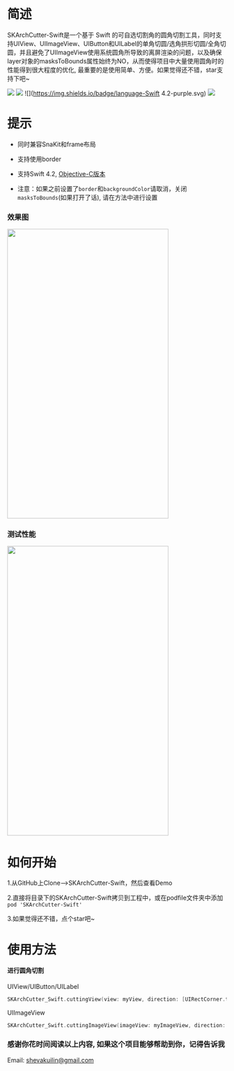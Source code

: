 # 简述


SKArchCutter-Swift是一个基于 Swift 的可自选切割角的圆角切割工具，同时支持UIView、UIImageView、UIButton和UILabel的单角切圆/选角拱形切圆/全角切圆，并且避免了UIImageView使用系统圆角所导致的离屏渲染的问题，以及确保layer对象的masksToBounds属性始终为NO，从而使得项目中大量使用圆角时的性能得到很大程度的优化, 最重要的是使用简单、方便。如果觉得还不错，star支持下吧~

![](https://img.shields.io/badge/platform-iOS-green.svg)
![](https://img.shields.io/badge/pod-v1.6.0.beta.1-blue.svg)
![](https://img.shields.io/badge/language-Swift 4.2-purple.svg)
![](https://img.shields.io/badge/moduleVersion-v0.0.2-red.svg)

# 提示

- 同时兼容SnaKit和frame布局

- 支持使用border

- 支持Swift 4.2, [Objective-C版本](https://github.com/shevakuilin/SKArchCutter)

- 注意：如果之前设置了`border`和`backgroundColor`请取消，关闭`masksToBounds`(如果打开了话), 请在方法中进行设置

### 效果图 
<img src="https://upload-images.jianshu.io/upload_images/2660903-f46c568bb12c6b9d.png?imageMogr2/auto-orient/strip%7CimageView2/2/w/375/format/webp" width="370" height ="665" />


### 测试性能
<img src="https://upload-images.jianshu.io/upload_images/2660903-4217dfeb2620cf79.gif?imageMogr2/auto-orient/strip%7CimageView2/2/w/372/format/webp" width="370" height ="665" />



# 如何开始


1.从GitHub上Clone-->SKArchCutter-Swift，然后查看Demo

2.直接将目录下的SKArchCutter-Swift拷贝到工程中，或在podfile文件夹中添加 ```pod 'SKArchCutter-Swift'```

3.如果觉得还不错，点个star吧~


# 使用方法


#### 进行圆角切割


UIView/UIButton/UILabel
```swift
SKArchCutter_Swift.cuttingView(view: myView, direction: [UIRectCorner.topRight, UIRectCorner.topLeft], cornerRadii: myView.frame.size.height / 2, borderWidth: 1, borderColor: UIColor.black, backgroundColor: UIColor.red)
```


UIImageView
```swift
SKArchCutter_Swift.cuttingImageView(imageView: myImageView, direction: UIRectCorner.allCorners, cornerRadii: myImageView.frame.size.height / 2, borderWidth: 1, borderColor: UIColor.purple, backgroundColor: UIColor.clear)
```


### 感谢你花时间阅读以上内容, 如果这个项目能够帮助到你，记得告诉我


Email: shevakuilin@gmail.com
